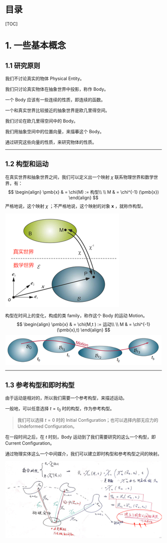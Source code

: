 # 目录

[TOC]

# 1. 一些基本概念

## 1.1 研究原则

我们不讨论真实的物体 Physical Entity。

我们只讨论真实物体在抽象世界中投影，称作 Body。

一个 Body 应该有一些连续的性质，即连续的函数。

一个和真实世界比较接近的抽象世界是欧几里得空间。

我们讨论在欧几里得空间中的 Body。

我们用抽象空间中的位置向量，来描摹这个 Body。

通过研究这些向量的性质，来研究物体的性质。

---

## 1.2 构型和运动

在真实世界和抽象世界之间，我们可以定义出一个映射 $\chi$ 联系物理世界和数学世界，有：
$$
\begin{align}
\pmb{x} & = \chi(M)  := 构型\\
\\
M & = \chi^{-1} (\pmb{x})
\end{align}
$$
严格地说，这个映射 $\chi$ ；不严格地说，这个映射的对象 $\pmb{x}$ ，就称作构型。

![1533825514104](../picture/1533825514104.png)

构型在时间上的变化，构成的类 family，称作这个 Body 的运动 Motion。
$$
\begin{align}
\pmb{x} & = \chi(M,t )  := 运动\\
\\
M & = \chi^{-1} (\pmb{x},t)
\end{align}
$$
![1533993454758](../picture/1533993454758.png)

---

## 1.3 参考构型和即时构型

由于运动是相对的，所以我们需要一个参考构型，来描述运动。

一般地，可以任意选择 $t=t_0$ 时的构型，作为参考构型。

>  我们可以选择 $t=0$ 时的 Initial Configuration；也可以选择内部无应力的 Undeformed Configuration。

在一段时间之后，在 $t$ 时刻，Body 运动到了我们需要研究的这么一个构型，即 Current Configuration。

通过物理实体这么一个中间媒介，我们可以建立即时构型和参考构型之间的映射。

![1533998044479](../picture/1533998044479.png)